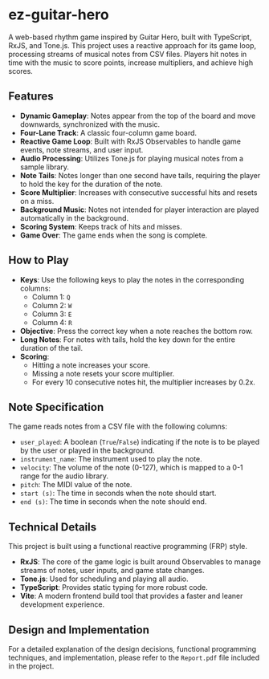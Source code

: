 # ez-guitar-hero

A web-based rhythm game inspired by Guitar Hero, built with TypeScript, RxJS, and Tone.js. This project uses a reactive approach for its game loop, processing streams of musical notes from CSV files. Players hit notes in time with the music to score points, increase multipliers, and achieve high scores.

## Features

- **Dynamic Gameplay**: Notes appear from the top of the board and move downwards, synchronized with the music.
- **Four-Lane Track**: A classic four-column game board.
- **Reactive Game Loop**: Built with RxJS Observables to handle game events, note streams, and user input.
- **Audio Processing**: Utilizes Tone.js for playing musical notes from a sample library.
- **Note Tails**: Notes longer than one second have tails, requiring the player to hold the key for the duration of the note.
- **Score Multiplier**: Increases with consecutive successful hits and resets on a miss.
- **Background Music**: Notes not intended for player interaction are played automatically in the background.
- **Scoring System**: Keeps track of hits and misses.
- **Game Over**: The game ends when the song is complete.

## How to Play

- **Keys**: Use the following keys to play the notes in the corresponding columns:
    - Column 1: `Q`
    - Column 2: `W`
    - Column 3: `E`
    - Column 4: `R`
- **Objective**: Press the correct key when a note reaches the bottom row.
- **Long Notes**: For notes with tails, hold the key down for the entire duration of the tail.
- **Scoring**:
    - Hitting a note increases your score.
    - Missing a note resets your score multiplier.
    - For every 10 consecutive notes hit, the multiplier increases by 0.2x.

## Note Specification

The game reads notes from a CSV file with the following columns:

- `user_played`: A boolean (`True`/`False`) indicating if the note is to be played by the user or played in the background.
- `instrument_name`: The instrument used to play the note.
- `velocity`: The volume of the note (0-127), which is mapped to a 0-1 range for the audio library.
- `pitch`: The MIDI value of the note.
- `start (s)`: The time in seconds when the note should start.
- `end (s)`: The time in seconds when the note should end.

## Technical Details

This project is built using a functional reactive programming (FRP) style.

- **RxJS**: The core of the game logic is built around Observables to manage streams of notes, user inputs, and game state changes.
- **Tone.js**: Used for scheduling and playing all audio.
- **TypeScript**: Provides static typing for more robust code.
- **Vite**: A modern frontend build tool that provides a faster and leaner development experience.

## Design and Implementation

For a detailed explanation of the design decisions, functional programming techniques, and implementation, please refer to the `Report.pdf` file included in the project.
